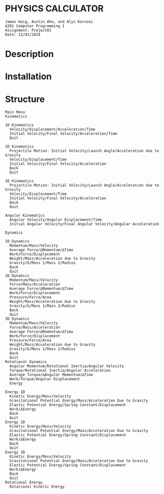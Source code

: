 # PHYSICS CALCULATOR

    James Haig, Austin Aho, and Alys Korosei
    A201 Computer Programming 1
    Assignment: Project01
    Date: 12/01/2024

# Description

# Installation

# Structure

    Main Menu
    Kinematics
    
    1D Kinematics
      Velocity/Displacement/Acceleration/Time 					
      Initial Velocity/Final Velocity/Acceleration/Time								
      Quit
    
    2D Kinematics
      Projectile Motion: Initial Velocity/Launch Angle/Acceleration due to Gravity
      Velocity/Displacement/Time							
      Initial Velocity/Final Velocity/Acceleration					
      Back
      Quit
    
    3D Kinematics
      Projectile Motion: Initial Velocity/Launch Angle/Acceleration due to Gravity  
      Velocity/Displacement/Time
      Initial Velocity/Final Velocity/Acceleration
      Back
      Quit
      
    Angular Kinematics
      Angular Velocity/Angular Displacement/Time
      Initial Angular Velocity/Final Angular Velocity/Angular Acceleration
    
    Dynamics
    
    1D Dynamics
      Momentum/Mass/Velocity													
      Average Force/∆Momentum/∆Time					
      Work/Force/Displacement						
      Weight/Mass/Acceleration due to Gravity				
      Gravity/G/Mass 1/Mass 2/Radius					
      Back
      Quit
    2D Dynamics
      Momentum/Mass/Velocity
      Force/Mass/Acceleration
      Average Force/∆Momentum/∆Time
      Work/Force/Displacement
      Pressure/Force/Area
      Weight/Mass/Acceleration due to Gravity
      Gravity/G/Mass 1/Mass 2/Radius
      Back
      Quit
    3D Dynamics
      Momentum/Mass/Velocity
      Force/Mass/Acceleration
      Average Force/∆Momentum/∆Time
      Work/Force/Displacement
      Pressure/Force/Area
      Weight/Mass/Acceleration due to Gravity
      Gravity/G/Mass 1/Mass 2/Radius
      Back
      Quit
    Rotational Dynamics
      Angular Momentum/Rotational Inertia/Angular Velocity			
      Torque/Rotational Inertia/Angular Acceleration
      Average Torque/∆Angular Momentum/∆Time
      Work/Torque/Angular Displacement
      Energy
    
    Energy 1D
      Kinetic Energy/Mass/Velocity						
      Gravitational Potential Energy/Mass/Acceleration Due to Gravity	
      Elastic Potential Energy/Spring Constant/Displacement		
      Work/∆Energy								
      Back	
      Quit
    Energy 2D
      Kinetic Energy/Mass/Velocity
      Gravitational Potential Energy/Mass/Acceleration Due to Gravity
      Elastic Potential Energy/Spring Constant/Displacement
      Work/∆Energy
      Back
      Quit
    Energy 3D
      Kinetic Energy/Mass/Velocity
      Gravitational Potential Energy/Mass/Acceleration Due to Gravity
      Elastic Potential Energy/Spring Constant/Displacement
      Work/∆Energy
      Back
      Quit
    Rotational Energy
      Rotational Kinetic Energy
